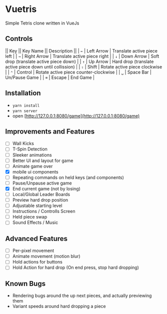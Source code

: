 Vuetris
=======

Simple Tetris clone written in VueJs

Controls
--------
|| Key || Key Name   || Description ||
| `←`  | Left Arrow  | Translate active piece left |
| `→`  | Right Arrow | Translate active piece right |
| `↓`  | Down Arrow  | Soft drop (translate active piece down) |
| `↑`  | Up Arrow    | Hard drop (translate active piece down until collission) |
| `⇧`  | Shift       | Rotate active piece clockwise |
| `⌃`  | Control     | Rotate active piece counter-clockwise |
| `␣`  | Space Bar   | Un/Pause Game |
| `⌧`  | Escape      | End Game |

Installation
------------

- `yarn install`
- `yarn server`
- open [http://127.0.0.1:8080/game](http://127.0.0.1:8080/game)

Improvements and Features
-------------------------

- [ ] Wall Kicks
- [ ] T-Spin Detection
- [ ] Sleeker animations
- [ ] Better UI and layout for game
- [ ] Animate game over
- [x] mobile ui components
- [ ] Repeating commands on held keys (and components)
- [ ] Pause/Unpause active game
- [x] End current game (not by losing)
- [ ] Local/Global Leader Boards
- [ ] Preview hard drop position
- [ ] Adjustable starting level
- [ ] Instructions / Controlls Screen
- [ ] Held piece swap
- [ ] Sound Effects / Music

Advanced Features
-----------------

- [ ] Per-pixel movement
- [ ] Animate movement (motion blur)
- [ ] Hold actions for buttons
- [ ] Hold Action for hard drop (On end press, stop hard dropping)

Known Bugs
----------

- Rendering bugs around the up next pieces, and actually previewing them
- Variant speeds around hard dropping a piece
